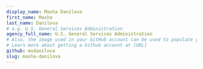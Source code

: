 ```yaml
---
display_name: Masha Danilova
first_name: Masha
last_name: Danilova
# e.g. U.S. General Services Administration
agency_full_name: U.S. General Services Administration
# Also, the image used in your GitHub account can be used to populate your digital.gov profile photo.
# Learn more about getting a Github account at [URL]
github: mvdanilova
slug: masha-danilova
---
```


